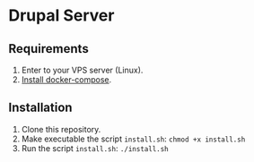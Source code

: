Drupal Server
==============

Requirements
------------
1. Enter to your VPS server (Linux).
2. [Install docker-compose](https://docs.docker.com/compose/install/other/).

Installation
------------
1. Clone this repository.
2. Make executable the script `install.sh`: `chmod +x install.sh`
3. Run the script `install.sh`: `./install.sh`
